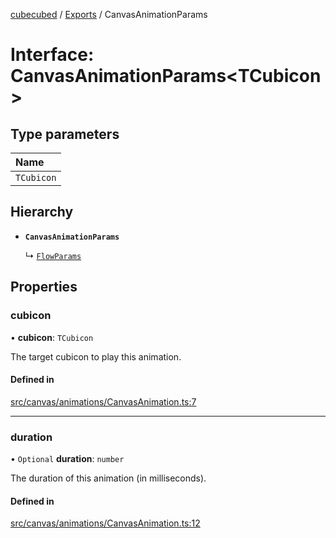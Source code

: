 [cubecubed](/reference/README.md) / [Exports](/reference/modules.md) / CanvasAnimationParams

# Interface: CanvasAnimationParams<TCubicon\>

## Type parameters

| Name |
| :------ |
| `TCubicon` |

## Hierarchy

- **`CanvasAnimationParams`**

  ↳ [`FlowParams`](/reference/interfaces/FlowParams.md)

## Properties

### cubicon

• **cubicon**: `TCubicon`

The target cubicon to play this animation.

#### Defined in

[src/canvas/animations/CanvasAnimation.ts:7](https://github.com/imaphatduc/cubecubed/blob/f8be6e1/src/canvas/animations/CanvasAnimation.ts#L7)

___

### duration

• `Optional` **duration**: `number`

The duration of this animation (in milliseconds).

#### Defined in

[src/canvas/animations/CanvasAnimation.ts:12](https://github.com/imaphatduc/cubecubed/blob/f8be6e1/src/canvas/animations/CanvasAnimation.ts#L12)
